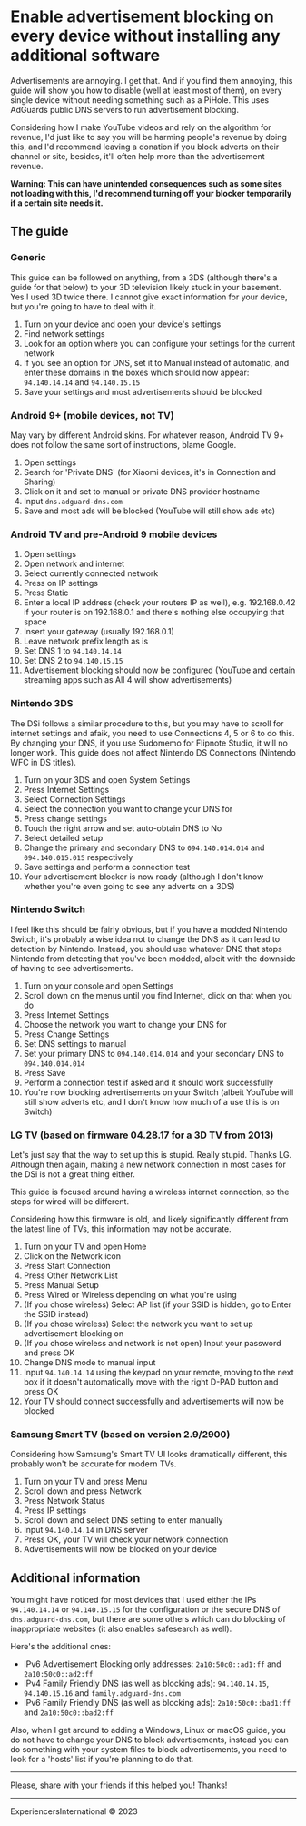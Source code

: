 # Enable advertisement blocking on every device without installing any additional software

Advertisements are annoying. I get that. And if you find them annoying, this guide will show you how to disable (well at least most of them), on every single device without needing something such as a PiHole. This uses AdGuards public DNS servers to run advertisement blocking.

Considering how I make YouTube videos and rely on the algorithm for revenue, I'd just like to say you will be harming people's revenue by doing this, and I'd recommend leaving a donation if you block adverts on their channel or site, besides, it'll often help more than the advertisement revenue.

**Warning: This can have unintended consequences such as some sites not loading with this, I'd recommend turning off your blocker temporarily if a certain site needs it.**

## The guide

### Generic

This guide can be followed on anything, from a 3DS (although there's a guide for that below) to your 3D television likely stuck in your basement. Yes I used 3D twice there. I cannot give exact information for your device, but you're going to have to deal with it.

1. Turn on your device and open your device's settings
2. Find network settings
3. Look for an option where you can configure your settings for the current network
4. If you see an option for DNS, set it to Manual instead of automatic, and enter these domains in the boxes which should now appear: `94.140.14.14` and `94.140.15.15`
5. Save your settings and most advertisements should be blocked

### Android 9+ (mobile devices, not TV)

May vary by different Android skins. For whatever reason, Android TV 9+ does not follow the same sort of instructions, blame Google.

1. Open settings
2. Search for 'Private DNS' (for Xiaomi devices, it's in Connection and Sharing)
3. Click on it and set to manual or private DNS provider hostname
4. Input `dns.adguard-dns.com`
5. Save and most ads will be blocked (YouTube will still show ads etc)

### Android TV and pre-Android 9 mobile devices

1. Open settings
2. Open network and internet
3. Select currently connected network
4. Press on IP settings
5. Press Static
6. Enter a local IP address (check your routers IP as well), e.g. 192.168.0.42 if your router is on 192.168.0.1 and there's nothing else occupying that space
7. Insert your gateway (usually 192.168.0.1)
8. Leave network prefix length as is
9. Set DNS 1 to `94.140.14.14`
10. Set DNS 2 to `94.140.15.15`
11. Advertisement blocking should now be configured (YouTube and certain streaming apps such as All 4 will show advertisements)

### Nintendo 3DS

The DSi follows a similar procedure to this, but you may have to scroll for internet settings and afaik, you need to use Connections 4, 5 or 6 to do this. By changing your DNS, if you use Sudomemo for Flipnote Studio, it will no longer work. This guide does not affect Nintendo DS Connections (Nintendo WFC in DS titles).

1. Turn on your 3DS and open System Settings
2. Press Internet Settings
3. Select Connection Settings
4. Select the connection you want to change your DNS for
5. Press change settings
6. Touch the right arrow and set auto-obtain DNS to No
7. Select detailed setup
8. Change the primary and secondary DNS to `094.140.014.014` and `094.140.015.015` respectively
9. Save settings and perform a connection test
10. Your advertisement blocker is now ready (although I don't know whether you're even going to see any adverts on a 3DS)

### Nintendo Switch

I feel like this should be fairly obvious, but if you have a modded Nintendo Switch, it's probably a wise idea not to change the DNS as it can lead to detection by Nintendo. Instead, you should use whatever DNS that stops Nintendo from detecting that you've been modded, albeit with the downside of having to see advertisements.

1. Turn on your console and open Settings
2. Scroll down on the menus until you find Internet, click on that when you do
3. Press Internet Settings
4. Choose the network you want to change your DNS for
5. Press Change Settings
6. Set DNS settings to manual
7. Set your primary DNS to `094.140.014.014` and your secondary DNS to `094.140.014.014`
8. Press Save
9. Perform a connection test if asked and it should work successfully
10. You're now blocking advertisements on your Switch (albeit YouTube will still show adverts etc, and I don't know how much of a use this is on Switch)

### LG TV (based on firmware 04.28.17 for a 3D TV from 2013)

Let's just say that the way to set up this is stupid. Really stupid. Thanks LG. Although then again, making a new network connection in most cases for the DSi is not a great thing either.

This guide is focused around having a wireless internet connection, so the steps for wired will be different.

Considering how this firmware is old, and likely significantly different from the latest line of TVs, this information may not be accurate.

1. Turn on your TV and open Home
2. Click on the Network icon
3. Press Start Connection
4. Press Other Network List
5. Press Manual Setup
6. Press Wired or Wireless depending on what you're using
7. (If you chose wireless) Select AP list (if your SSID is hidden, go to Enter the SSID instead)
8. (If you chose wireless) Select the network you want to set up advertisement blocking on
9. (If you chose wireless and network is not open) Input your password and press OK
10. Change DNS mode to manual input
11. Input `94.140.14.14` using the keypad on your remote, moving to the next box if it doesn't automatically move with the right D-PAD button and press OK
12. Your TV should connect successfully and advertisements will now be blocked

### Samsung Smart TV (based on version 2.9/2900)

Considering how Samsung's Smart TV UI looks dramatically different, this probably won't be accurate for modern TVs.

1. Turn on your TV and press Menu
2. Scroll down and press Network
3. Press Network Status
4. Press IP settings
5. Scroll down and select DNS setting to enter manually
6. Input `94.140.14.14` in DNS server
7. Press OK, your TV will check your network connection
8. Advertisements will now be blocked on your device 

## Additional information

You might have noticed for most devices that I used either the IPs `94.140.14.14` or `94.140.15.15` for the configuration or the secure DNS of `dns.adguard-dns.com`, but there are some others which can do blocking of inappropriate websites (it also enables safesearch as well).

Here's the additional ones:

- IPv6 Advertisement Blocking only addresses: `2a10:50c0::ad1:ff` and `2a10:50c0::ad2:ff`
- IPv4 Family Friendly DNS (as well as blocking ads): `94.140.14.15`, `94.140.15.16` and `family.adguard-dns.com`
- IPv6 Family Friendly DNS (as well as blocking ads): `2a10:50c0::bad1:ff` and `2a10:50c0::bad2:ff`

Also, when I get around to adding a Windows, Linux or macOS guide, you do not have to change your DNS to block advertisements, instead you can do something with your system files to block advertisements, you need to look for a 'hosts' list if you're planning to do that.

---

Please, share with your friends if this helped you! Thanks!

---

ExperiencersInternational © 2023
